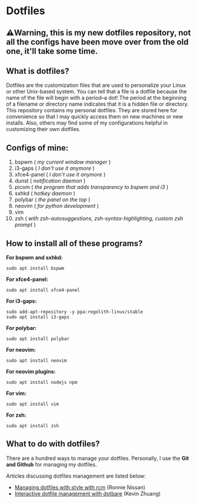 # Dotfiles
## ⚠️**Warning**, this is my new dotfiles repository, not all the configs have been move over from the old one, it'll take some time.


## What is dotfiles?

Dotfiles are the customization files that are used to personalize your Linux or other Unix-based system.  You can tell that a file is a dotfile because the name of the file will begin with a period–a dot!  The period at the beginning of a filename or directory name indicates that it is a hidden file or directory.  This repository contains my personal dotfiles.  They are stored here for convenience so that I may quickly access them on new machines or new installs.  Also, others may find some of my configurations helpful in customizing their own dotfiles.



## Configs of mine: 

1. bspwm ( *my current window manager* )
2. i3-gaps ( *I don't use it anymore* )
3. xfce4-panel ( *I don't use it anymore* )
4. dunst ( *notification daemon* )
5. picom ( *the program that adds transparency to bspwm and i3* )
6. sxhkd ( *hotkey daemon* )
7. polybar ( *the panel on the top* )
8. neovim ( *for python development* )
9. vim
10. zsh ( *with zsh-autosuggestions, zsh-syntax-highlighting, custom zsh prompt* )



## How to install all of these programs?

**For bspwm and sxhkd:**

```shell
sudo apt install bspwm
```

**For xfce4-panel:**

```shell
sudo apt install xfce4-panel
```

**For i3-gaps:**

```shell
sudo add-apt-repository -y ppa:regolith-linux/stable
sudo apt install i3-gaps
```

**For polybar:**

```shell
sudo apt install polybar
```

**For neovim:**

```shell
sudo apt install neovim
```

**For neovim plugins:**

```shell
sudo apt install nodejs npm
```

**For vim:**

```shell
sudo apt install vim
```

**For zsh:**

```shell
sudo apt install zsh
```


## What to do with dotfiles?

There are a hundred ways to manage your dotfiles. Personally, I use the **Git and Github** for managing my dotfiles. 

Articles discussing dotfiles management are listed below:

- [Managing dotfiles with style with rcm](https://distrotube.com/guest-articles/managing-dotfiles-with-rcm.html) (Ronnie Nissan)
- [Interactive dotfile management with dotbare](https://distrotube.com/guest-articles/interactive-dotfile-management-dotbare.html) (Kevin Zhuang)




